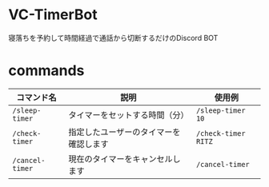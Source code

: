 # VC-TimerBot

寝落ちを予約して時間経過で通話から切断するだけのDiscord BOT

# commands

| コマンド名     | 説明                                 | 使用例                         |
|----------------|--------------------------------------|--------------------------------|
| `/sleep-timer`       | タイマーをセットする時間（分） | `/sleep-timer 10` |
| `/check-timer`        | 指定したユーザーのタイマーを確認します | `/check-timer RITZ`                        |
| `/cancel-timer`       | 現在のタイマーをキャンセルします     | `/cancel-timer`                       |

